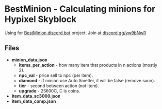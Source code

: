 # **BestMinion** - Calculating minions for Hypixel Skyblock
Using for [BestMinion discord bot](https://hypixel.net/threads/discord-bot-bestminion-calculate-best-minion.3323880/) project. Join at [discord.gg/yw9bNwR](https://discord.com/invite/yw9bNwR)

## Files

* **minion_data.json**
  * **items_per_action** - how many item that products in n actions (mostly 2).
  * **npc_val** - price sell to npc (per item).
  * **diamond** - if minion use Auto Smelter, it will be false (remove soon). 
  * **tier** - second between action (not item).
  * **upgrade** - 25600C, C is coins.
* **item_data_sc3000.json**
* **item_data_comp.json**
